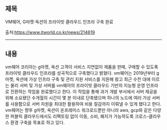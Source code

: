 ## 제목
VM웨어, G마켓·옥션의 프라이빗 클라우드 인프라 구축 완료

출처:<https://www.itworld.co.kr/news/214619>
***
## 내용
 vm웨어 코리아는 g마켓, 옥션 고객이 서비스 지연없이 제품을 판매, 구매할 수 있도록 프라이빗 클라우드 인프라를 성곡적으로 구축했다고
밝혔다. vm웨어는 2019년부터 g마켓, 옥션에 가상 인프라 구축 및 관리 지원 서비스를 지원해 왔고 최근 수천 대에 이르는 물리 서버 및 
가상 서버를 vm웨어의 프라이빗 클라우드 기반의 지능형 운영 인프라로 전환하는 작업을 완료했다고 한다. 이 작업을 통해 과거 개발 
부서에서 서버 제공을 위해 소요됐던 수개월의 시간이 몇 분 이내로 단축됐으며 하나의 노드에 여러 가상 서버를 사용함으로 서버 자원을 
최대한 활용하여 비용 절감까지 이뤄낼 수 있게 됐다고 한다. vm웨어는 향후 g마켓, 옥션이 온프레미스 워크로드뿐만 아니라 aws, gcp와 
같은 다양한 퍼블릭 클라우드에서도 리팩토링 없이 이동, 소비, 폐지가 가능하도록 크로스-클라우스 환경 구축을 목표로 하고 있다.
